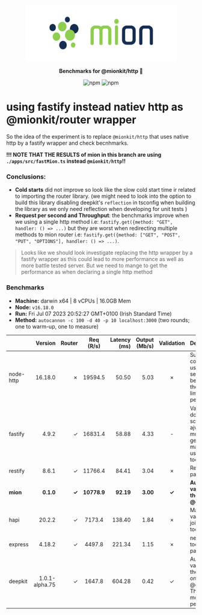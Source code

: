 <p align="center">
  <picture>
    <source media="(prefers-color-scheme: dark)" srcset="./assets/public/logo-dark.svg?raw=true">
    <source media="(prefers-color-scheme: light)" srcset="./assets/public/logo.svg?raw=true">
    <img alt='mion, a mikro kit for Typescript Serverless APIs' src='./assets/public/logo.svg?raw=true' width="403" height="150">
  </picture>
</p>

<p align="center">
  <strong>Benchmarks for  @mionkit/http 🚀</strong><br/>
</p>

<p align=center>
  <img src="https://img.shields.io/badge/code_style-prettier-ff69b4.svg?style=flat-square&maxAge=99999999" alt="npm"  style="max-width:100%;">
  <img src="https://img.shields.io/badge/license-MIT-97ca00.svg?style=flat-square&maxAge=99999999" alt="npm"  style="max-width:100%;">
</p>

# using fastify instead natiev http as @mionkit/router wrapper

So the idea of the experiment is to replace `@mionkit/http` that uses native http by a fastify wrapper and check becnhmarks.

**!!! NOTE THAT THE RESULTS of mion in this branch are using `./apps/src/fastMion.ts` instead `@mionkit/http`!!**

### Conclusions:

- **Cold starts** did not improve so look like the slow cold start time ir related to importing the router library. (we might need to look into the option to build this library disabling deepkit's `reflection` in tsconfig when building the library as we only need reflection when developing for unit tests )
- **Request per second and Throughput**: the benchmarks improve when we using a single http method i.e: `fastify.get({method: "GET", handler: () => ...)` but they are worst when redirecting multiple methods to mion router i.e: `fastify.get({method: ["GET", "POST", "PUT", "OPTIONS"], handler: () => ...)`.

> Looks like we should look investigate replacing the http wrapper by a fastify wrapper as this could lead to more performance as well as more battle tested server. But we need to mange to get the performance as when declaring a single http method

### Benchmarks

- **Machine:** darwin x64 | 8 vCPUs | 16.0GB Mem
- **Node:** `v16.18.0`
- **Run:** Fri Jul 07 2023 20:52:27 GMT+0100 (Irish Standard Time)
- **Method:** `autocannon -c 100 -d 40 -p 10 localhost:3000` (two rounds; one to warm-up, one to measure)

|           |        Version | Router |  Req (R/s)  | Latency (ms) | Output (Mb/s) | Validation | Description                                                                                                |
| :-------- | -------------: | -----: | :---------: | -----------: | ------------: | :--------: | :--------------------------------------------------------------------------------------------------------- |
| node-http |        16.18.0 |      ✗ |   19594.5   |        50.50 |          5.03 |     ✗      | Super basic and completely useless bare http server, should be the theoretical upper limit in performance. |
| fastify   |          4.9.2 |      ✓ |   16831.4   |        58.88 |          4.33 |     -      | Validation is done using schemas and ajv. Schemas must be generated manually or using third party tools.   |
| restify   |          8.6.1 |      ✓ |   11766.4   |        84.41 |          3.04 |     ✗      | Requires third party tools.                                                                                |
| **mion**  |      **0.1.0** |  **✓** | **10778.9** |    **92.19** |      **3.00** |   **✓**    | **Automatic validation out of the box using @deepkit/types.**                                              |
| hapi      |         20.2.2 |      ✓ |   7173.4    |       138.40 |          1.84 |     ✗      | Manual validation using joi, or third party tools.                                                         |
| express   |         4.18.2 |      ✓ |   4497.8    |       221.34 |          1.15 |     ✗      | needs third party tools, or third party tools                                                              |
| deepkit   | 1.0.1-alpha.75 |      ✓ |   1647.8    |       604.28 |          0.42 |     ✓      | Automatic validation out of the box (The ones that made @deepkit/types), Their rpc is way more performant. |
